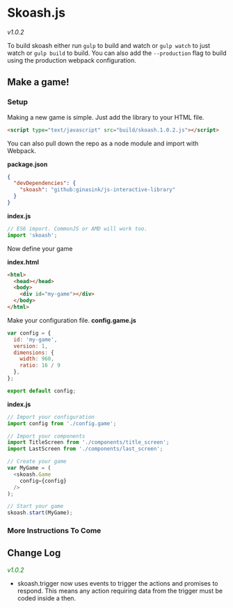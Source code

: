 # Skoash.js
*v1.0.2*

To build skoash either run `gulp` to build and watch or `gulp watch` to just watch or `gulp build` to build. You can also add the `--production` flag to build using the production webpack configuration.

## Make a game!

### Setup

Making a new game is simple. Just add the library to your HTML file.
```html
<script type="text/javascript" src="build/skoash.1.0.2.js"></script>
```

You can also pull down the repo as a node module and import with Webpack.

**package.json**
```json
{
  "devDependencies": {
    "skoash": "github:ginasink/js-interactive-library"
  }
}
```
**index.js**
```javascript
// ES6 import. CommonJS or AMD will work too.
import 'skoash';
```

Now define your game

**index.html**
```html
<html>
  <head></head>
  <body>
    <div id="my-game"></div>
  </body>
</html>
```
Make your configuration file.
**config.game.js**
```javascript
var config = {
  id: 'my-game',
  version: 1,
  dimensions: {
    width: 960,
    ratio: 16 / 9
  },
};

export default config;
```
**index.js**
```javascript
// Import your configuration
import config from './config.game';

// Import your components
import TitleScreen from './components/title_screen';
import LastScreen from './components/last_screen';

// Create your game
var MyGame = (
  <skoash.Game
    config={config}
  />
);

// Start your game
skoash.start(MyGame);
```

### More Instructions To Come

## Change Log
<font color="green">*v1.0.2*</font>
 - skoash.trigger now uses events to trigger the actions and promises to respond. This means any action requiring data from the trigger must be coded inside a then.
